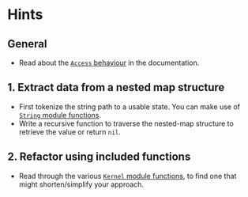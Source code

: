 # Hints

## General

- Read about the [`Access` behaviour][access-behaviour] in the documentation.

## 1. Extract data from a nested map structure

- First tokenize the string path to a usable state. You can make use of [`String` module functions][string-module].
- Write a recursive function to traverse the nested-map structure to retrieve the value or return `nil`.

## 2. Refactor using included functions

- Read through the various [`Kernel` module functions][kernel-module], to find one that might shorten/simplify your approach.

[kernel-module]: https://hexdocs.pm/elixir/Kernel.html#functions
[string-module]: https://hexdocs.pm/elixir/String.html#functions
[access-behaviour]: https://hexdocs.pm/elixir/Access.html